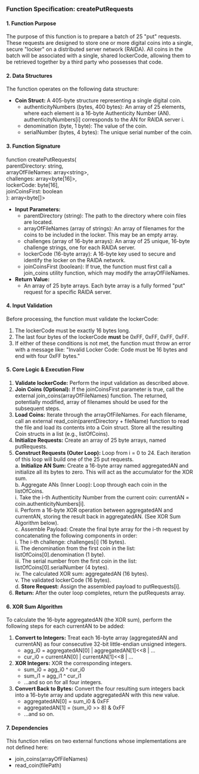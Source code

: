 ### **Function Specification: createPutRequests**

#### **1\. Function Purpose**

The purpose of this function is to prepare a batch of 25 "put" requests. These requests are designed to store one or more digital coins into a single, secure "locker" on a distributed server network (RAIDA). All coins in the batch will be associated with a single, shared lockerCode, allowing them to be retrieved together by a third party who possesses that code.

#### **2\. Data Structures**

The function operates on the following data structure:

* **Coin Struct:** A 405-byte structure representing a single digital coin.  
  * authenticityNumbers (bytes, 400 bytes): An array of 25 elements, where each element is a 16-byte Authenticity Number (AN). authenticityNumbers\[i\] corresponds to the AN for RAIDA server i.  
  * denomination (byte, 1 byte): The value of the coin.  
  * serialNumber (bytes, 4 bytes): The unique serial number of the coin.

#### **3\. Function Signature**

function createPutRequests(  
    parentDirectory: string,  
    arrayOfFileNames: array\<string\>,  
    challenges: array\<byte\[16\]\>,  
    lockerCode: byte\[16\],  
    joinCoinsFirst: boolean  
): array\<byte\[\]\>

* **Input Parameters:**  
  * parentDirectory (string): The path to the directory where coin files are located.  
  * arrayOfFileNames (array of strings): An array of filenames for the coins to be included in the locker. This may be an empty array.  
  * challenges (array of 16-byte arrays): An array of 25 unique, 16-byte challenge strings, one for each RAIDA server.  
  * lockerCode (16-byte array): A 16-byte key used to secure and identify the locker on the RAIDA network.  
  * joinCoinsFirst (boolean): If true, the function must first call a join\_coins utility function, which may modify the arrayOfFileNames.  
* **Return Value:**  
  * An array of 25 byte arrays. Each byte array is a fully formed "put" request for a specific RAIDA server.

#### **4\. Input Validation**

Before processing, the function must validate the lockerCode:

1. The lockerCode must be exactly 16 bytes long.  
2. The last four bytes of the lockerCode **must** be 0xFF, 0xFF, 0xFF, 0xFF.  
3. If either of these conditions is not met, the function must throw an error with a message like: "Invalid Locker Code: Code must be 16 bytes and end with four 0xFF bytes."

#### **5\. Core Logic & Execution Flow**

1. **Validate lockerCode:** Perform the input validation as described above.  
2. **Join Coins (Optional):** If the joinCoinsFirst parameter is true, call the external join\_coins(arrayOfFileNames) function. The returned, potentially modified, array of filenames should be used for the subsequent steps.  
3. **Load Coins:** Iterate through the arrayOfFileNames. For each filename, call an external read\_coin(parentDirectory \+ fileName) function to read the file and load its contents into a Coin struct. Store all the resulting Coin structs in a list (e.g., listOfCoins).  
4. **Initialize Requests:** Create an array of 25 byte arrays, named putRequests.  
5. **Construct Requests (Outer Loop):** Loop from i \= 0 to 24\. Each iteration of this loop will build one of the 25 put requests.  
   a. **Initialize AN Sum:** Create a 16-byte array named aggregatedAN and initialize all its bytes to zero. This will act as the accumulator for the XOR sum.  
   b. Aggregate ANs (Inner Loop): Loop through each coin in the listOfCoins.  
   i. Take the i-th Authenticity Number from the current coin: currentAN \= coin.authenticityNumbers\[i\].  
   ii. Perform a 16-byte XOR operation between aggregatedAN and currentAN, storing the result back in aggregatedAN. (See XOR Sum Algorithm below).  
   c. Assemble Payload: Create the final byte array for the i-th request by concatenating the following components in order:  
   i. The i-th challenge: challenges\[i\] (16 bytes).  
   ii. The denomination from the first coin in the list: listOfCoins\[0\].denomination (1 byte).  
   iii. The serial number from the first coin in the list: listOfCoins\[0\].serialNumber (4 bytes).  
   iv. The calculated XOR sum: aggregatedAN (16 bytes).  
   v. The validated lockerCode (16 bytes).  
   d. **Store Request:** Assign the assembled payload to putRequests\[i\].  
6. **Return:** After the outer loop completes, return the putRequests array.

#### **6\. XOR Sum Algorithm**

To calculate the 16-byte aggregatedAN (the XOR sum), perform the following steps for each currentAN to be added:

1. **Convert to Integers:** Treat each 16-byte array (aggregatedAN and currentAN) as four consecutive 32-bit little-endian unsigned integers.  
   * agg\_i0 \= aggregatedAN\[0\] | aggregatedAN\[1\]\<\<8 | ...  
   * cur\_i0 \= currentAN\[0\] | currentAN\[1\]\<\<8 | ...  
2. **XOR Integers:** XOR the corresponding integers.  
   * sum\_i0 \= agg\_i0 ^ cur\_i0  
   * sum\_i1 \= agg\_i1 ^ cur\_i1  
   * ...and so on for all four integers.  
3. **Convert Back to Bytes:** Convert the four resulting sum integers back into a 16-byte array and update aggregatedAN with this new value.  
   * aggregatedAN\[0\] \= sum\_i0 & 0xFF  
   * aggregatedAN\[1\] \= (sum\_i0 \>\> 8\) & 0xFF  
   * ...and so on.

#### **7\. Dependencies**

This function relies on two external functions whose implementations are not defined here:

* join\_coins(arrayOfFileNames)  
* read\_coin(filePath)
